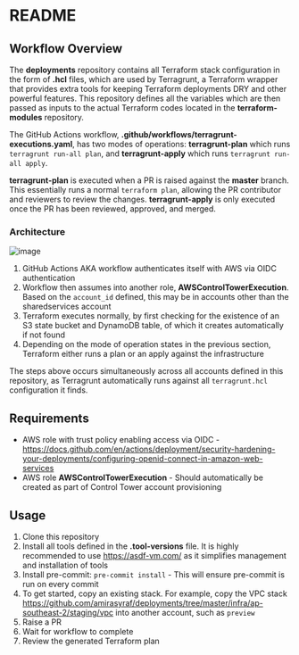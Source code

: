 # README

## Workflow Overview

The **deployments** repository contains all Terraform stack configuration in the form of **.hcl** files, which are used by Terragrunt, a Terraform wrapper that provides extra tools for keeping Terraform deployments DRY and other powerful features. This repository defines all the variables which are then passed as inputs to the actual Terraform codes located in the **terraform-modules** repository.

The GitHub Actions workflow, **.github/workflows/terragrunt-executions.yaml**, has two modes of operations: **terragrunt-plan** which runs `terragrunt run-all plan`, and **terragrunt-apply** which runs `terragrunt run-all apply`.

**terragrunt-plan** is executed when a PR is raised against the **master** branch. This essentially runs a normal `terraform plan`, allowing the PR contributor and reviewers to review the changes. **terragrunt-apply** is only executed once the PR has been reviewed, approved, and merged.

### Architecture

![image](https://github.com/amirasyraf/deployments/assets/15522007/be863b92-639f-47f9-96d5-e0cad8413b0d)

1. GitHub Actions AKA workflow authenticates itself with AWS via OIDC authentication
2. Workflow then assumes into another role, **AWSControlTowerExecution**. Based on the `account_id` defined, this may be in accounts other than the sharedservices account
3. Terraform executes normally, by first checking for the existence of an S3 state bucket and DynamoDB table, of which it creates automatically if not found
4. Depending on the mode of operation states in the previous section, Terraform either runs a plan or an apply against the infrastructure

The steps above occurs simultaneously across all accounts defined in this repository, as Terragrunt automatically runs against all `terragrunt.hcl` configuration it finds.

## Requirements

- AWS role with trust policy enabling access via OIDC - https://docs.github.com/en/actions/deployment/security-hardening-your-deployments/configuring-openid-connect-in-amazon-web-services
- AWS role **AWSControlTowerExecution** - Should automatically be created as part of Control Tower account provisioning

## Usage

1. Clone this repository
2. Install all tools defined in the **.tool-versions** file. It is highly recommended to use https://asdf-vm.com/ as it simplifies management and installation of tools
3. Install pre-commit: `pre-commit install` - This will ensure pre-commit is run on every commit
4. To get started, copy an existing stack. For example, copy the VPC stack https://github.com/amirasyraf/deployments/tree/master/infra/ap-southeast-2/staging/vpc into another account, such as `preview`
5. Raise a PR
6. Wait for workflow to complete
7. Review the generated Terraform plan

